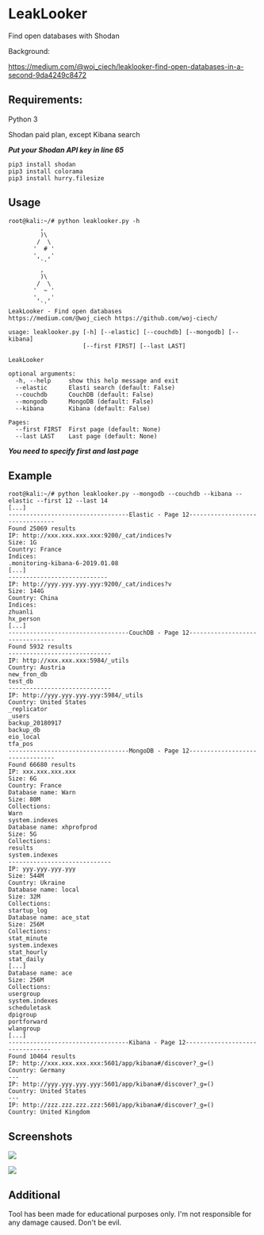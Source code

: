 # LeakLooker
Find open databases with Shodan

Background:

https://medium.com/@woj_ciech/leaklooker-find-open-databases-in-a-second-9da4249c8472

## Requirements:
Python 3

Shodan paid plan, except Kibana search

***Put your Shodan API key in line 65***
```
pip3 install shodan
pip3 install colorama
pip3 install hurry.filesize
```

## Usage
```
root@kali:~/# python leaklooker.py -h
         ,
         )\
        /  \
       '  # '
       ',  ,'
         `'
         ,
         )\
        /  \
       '  ~ '
       ',  ,'
         `'
LeakLooker - Find open databases
https://medium.com/@woj_ciech https://github.com/woj-ciech/

usage: leaklooker.py [-h] [--elastic] [--couchdb] [--mongodb] [--kibana]
                     [--first FIRST] [--last LAST]

LeakLooker

optional arguments:
  -h, --help     show this help message and exit
  --elastic      Elasti search (default: False)
  --couchdb      CouchDB (default: False)
  --mongodb      MongoDB (default: False)
  --kibana       Kibana (default: False)

Pages:
  --first FIRST  First page (default: None)
  --last LAST    Last page (default: None)
```

***You need to specify first and last page***

## Example
```
root@kali:~/# python leaklooker.py --mongodb --couchdb --kibana --elastic --first 12 --last 14
[...]
----------------------------------Elastic - Page 12--------------------------------
Found 25069 results
IP: http://xxx.xxx.xxx.xxx:9200/_cat/indices?v
Size: 1G
Country: France
Indices: 
.monitoring-kibana-6-2019.01.08
[...]
----------------------------
IP: http://yyy.yyy.yyy.yyy:9200/_cat/indices?v
Size: 144G
Country: China
Indices: 
zhuanli
hx_person
[...]
----------------------------------CouchDB - Page 12--------------------------------
Found 5932 results
-----------------------------
IP: http://xxx.xxx.xxx:5984/_utils
Country: Austria
new_fron_db
test_db
-----------------------------
IP: http://yyy.yyy.yyy.yyy:5984/_utils
Country: United States
_replicator
_users
backup_20180917
backup_db
eio_local
tfa_pos
----------------------------------MongoDB - Page 12--------------------------------
Found 66680 results
IP: xxx.xxx.xxx.xxx
Size: 6G
Country: France
Database name: Warn
Size: 80M
Collections: 
Warn
system.indexes
Database name: xhprofprod
Size: 5G
Collections: 
results
system.indexes
-----------------------------
IP: yyy.yyy.yyy.yyy
Size: 544M
Country: Ukraine
Database name: local
Size: 32M
Collections: 
startup_log
Database name: ace_stat
Size: 256M
Collections: 
stat_minute
system.indexes
stat_hourly
stat_daily
[...]
Database name: ace
Size: 256M
Collections: 
usergroup
system.indexes
scheduletask
dpigroup
portforward
wlangroup
[...]
----------------------------------Kibana - Page 12--------------------------------
Found 10464 results
IP: http://xxx.xxx.xxx.xxx:5601/app/kibana#/discover?_g=()
Country: Germany
---
IP: http://yyy.yyy.yyy.yyy:5601/app/kibana#/discover?_g=()
Country: United States
---
IP: http://zzz.zzz.zzz.zzz:5601/app/kibana#/discover?_g=()
Country: United Kingdom
```

## Screenshots
![](https://cdn-images-1.medium.com/max/800/1*Fj8DRqY9bpDmftuPK9clUA.png)

![](https://cdn-images-1.medium.com/max/600/1*-s4pZpMIU4ZbdRjuBVxRYg.png)

## Additional
Tool has been made for educational purposes only. I'm not responsible for any damage caused. Don't be evil.
